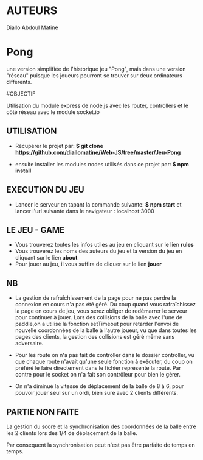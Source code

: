 # AUTEURS

Diallo Abdoul Matine


# Pong

une version simplifiée de l'historique jeu "Pong", mais dans une version "réseau" puisque les joueurs pourront se trouver sur deux ordinateurs différents.

#OBJECTIF

Utilisation du module express de node.js avec les router, controllers et le côté réseau avec le module socket.io


## UTILISATION

* Récupérer le projet par:
**$ git clone https://github.com/diallomatine/Web-JS/tree/master/Jeu-Pong**


* ensuite installer les modules nodes utilisés dans ce projet par:
**$ npm install**



## EXECUTION DU JEU

* Lancer le serveur en tapant la commande suivante:
**$  npm start**
et lancer l'url suivante dans le navigateur : localhost:3000

## LE JEU - GAME

* Vous trouverez toutes les infos utiles au jeu en cliquant sur le lien **rules**
* Vous trouverez les noms des auteurs du jeu et la version du jeu en cliquant sur le lien **about**
* Pour jouer au jeu, il vous suffira de cliquer sur le lien **jouer**

## NB

* La gestion de rafraîchissement de la page pour ne pas perdre
la connexion en cours n'a pas été géré. Du coup quand vous rafraîchissez la page en cours de jeu, vous serez obliger de redémarrer le serveur pour continuer à jouer.
Lors des collisions de la balle avec l'une de paddle,on a utilisé la fonction setTimeout pour retarder l'envoi de nouvelle coordonnées de la balle à l'autre joueur, vu que dans toutes les pages des clients, la gestion des collisions est géré même sans adversaire.

* Pour les route on n'a pas fait de controller dans le dossier controller, vu que chaque route n'avait qu'une seule fonction à exécuter, du coup on préféré le faire directement dans le fichier représente la route. Par contre pour le socket on n'a fait son contrôleur pour bien le gérer.

* On n'a diminué la vitesse de déplacement de la balle de 8 à 6,
pour pouvoir jouer seul sur un ordi, bien sure avec 2 clients différents.

## PARTIE NON FAITE
La gestion du score et la synchronisation des coordonnées de la balle entre les 2 clients lors des 1/4 de déplacement de la balle.

Par consequent la synchronisation peut n'est pas être parfaite de temps en temps.
